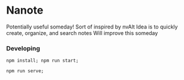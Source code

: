 # Nanote

Potentially useful someday!
Sort of inspired by nvAlt
Idea is to quickly create, organize, and search notes
Will improve this someday

### Developing

`npm install; npm run start;`

`npm run serve;`
